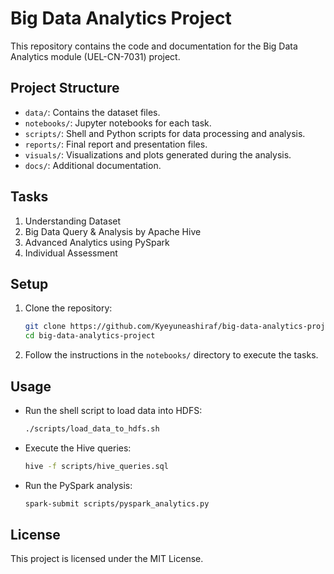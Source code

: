# Big Data Analytics Project

This repository contains the code and documentation for the Big Data Analytics module (UEL-CN-7031) project.

## Project Structure

- `data/`: Contains the dataset files.
- `notebooks/`: Jupyter notebooks for each task.
- `scripts/`: Shell and Python scripts for data processing and analysis.
- `reports/`: Final report and presentation files.
- `visuals/`: Visualizations and plots generated during the analysis.
- `docs/`: Additional documentation.

## Tasks

1. Understanding Dataset
2. Big Data Query & Analysis by Apache Hive
3. Advanced Analytics using PySpark
4. Individual Assessment

## Setup

1. Clone the repository:
    ```sh
    git clone https://github.com/Kyeyuneashiraf/big-data-analytics-project.git
    cd big-data-analytics-project
    ```

2. Follow the instructions in the `notebooks/` directory to execute the tasks.

## Usage

- Run the shell script to load data into HDFS:
    ```sh
    ./scripts/load_data_to_hdfs.sh
    ```

- Execute the Hive queries:
    ```sh
    hive -f scripts/hive_queries.sql
    ```

- Run the PySpark analysis:
    ```sh
    spark-submit scripts/pyspark_analytics.py
    ```

## License

This project is licensed under the MIT License.
